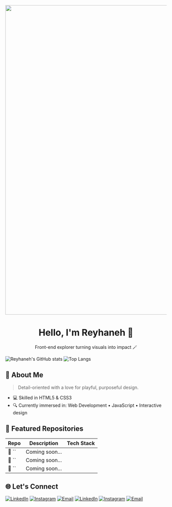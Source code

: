 <p align="center">
<img width="2560" height="968" alt="Reyahneh Ghalambor (2)" src="https://github.com/user-attachments/assets/0f8b2256-f5bd-4fc6-9de7-65690bbe4879" />
</p>

<h1 align="center">Hello, I'm Reyhaneh 👋</h1>
<p align="center">Front-end explorer turning visuals into impact 🪄</p>

![Reyhaneh's GitHub stats](https://github-readme-stats.vercel.app/api?username=reyhanneh-gh&hide=contribs,prs&show_icons=true&theme=material-palenight&rank_icon=github&hide_border=true)
![Top Langs](https://github-readme-stats.vercel.app/api/top-langs/?username=reyhanneh-gh&layout=compact&theme=material-palenight&hide_border=true)


## 💫 About Me

> Detail-oriented with a love for playful, purposeful design.

- 💻 Skilled in HTML5 & CSS3
- 🔍 Currently immersed in: Web Development • JavaScript • Interactive design

## 🔮 Featured Repositories

| Repo | Description | Tech Stack |
|------|-------------|------------|
| 💜 `` | Coming soon... |  |
| 🧩 `` | Coming soon... |  |
| 🍇 `` | Coming soon... |  |

## 🌐 Let's Connect

[![LinkedIn](https://img.shields.io/badge/-LinkedIn-0077B5?style=flat-square&logo=linkedin&logoColor=white)](https://www.linkedin.com/in/reyhaneh-ghalambor-76a889368/)
[![Instagram](https://img.shields.io/badge/-Instagram-E4405F?style=flat-square&logo=instagram&logoColor=white)](https://www.instagram.com/reyhaneh.alt/)
[![Email](https://img.shields.io/badge/-Email-D14836?style=flat-square&logo=gmail&logoColor=white)](reyhaneh80ghalambor@gmail.com)
[![LinkedIn](https://img.shields.io/badge/-LinkedIn-800080?style=flat-square&logo=linkedin&logoColor=white)](https://www.linkedin.com/in/yourusername/)
[![Instagram](https://img.shields.io/badge/-Instagram-800080?style=flat-square&logo=instagram&logoColor=white)](https://www.instagram.com/yourusername/)
[![Email](https://img.shields.io/badge/-Email-800080?style=flat-square&logo=gmail&logoColor=white)](mailto:yourname@example.com)
